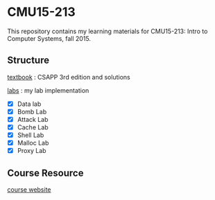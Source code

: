 # CMU15-213

This repository contains my learning materials for CMU15-213: Intro to Computer Systems, fall 2015.


## Structure 

[textbook](./textbook) : CSAPP 3rd edition and solutions

[labs](./labs) : my lab implementation

- [x] Data lab
- [x] Bomb Lab	
- [x] Attack Lab
- [x] Cache Lab	
- [x] Shell Lab
- [x] Malloc Lab
- [x] Proxy Lab

## Course Resource

[course website](https://www.cs.cmu.edu/afs/cs/academic/class/15213-f15/www/schedule.html)
